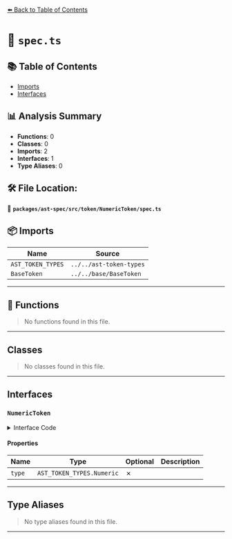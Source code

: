 [⬅️ Back to Table of Contents](../../../../../index.md)

# 📄 `spec.ts`

## 📚 Table of Contents

- [Imports](#imports)
- [Interfaces](#interfaces)

## 📊 Analysis Summary

- **Functions**: 0
- **Classes**: 0
- **Imports**: 2
- **Interfaces**: 1
- **Type Aliases**: 0

## 🛠️ File Location:
📂 **`packages/ast-spec/src/token/NumericToken/spec.ts`**

## 📦 Imports

| Name | Source |
|------|--------|
| `AST_TOKEN_TYPES` | `../../ast-token-types` |
| `BaseToken` | `../../base/BaseToken` |


---

## 🔧 Functions

> No functions found in this file.


---

## Classes

> No classes found in this file.


---

## Interfaces

### `NumericToken`

<details><summary>Interface Code</summary>

```ts
export interface NumericToken extends BaseToken {
  type: AST_TOKEN_TYPES.Numeric;
}
```
</details>

#### Properties

| Name | Type | Optional | Description |
|------|------|----------|-------------|
| `type` | `AST_TOKEN_TYPES.Numeric` | ✗ |  |


---

## Type Aliases

> No type aliases found in this file.


---